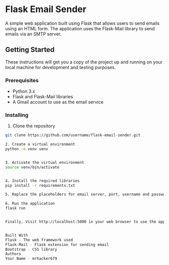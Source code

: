 # Flask Email Sender

A simple web application built using Flask that allows users to send emails using an HTML form. The application uses the Flask-Mail library to send emails via an SMTP server.

## Getting Started

These instructions will get you a copy of the project up and running on your local machine for development and testing purposes.

### Prerequisites

- Python 3.x
- Flask and Flask-Mail libraries
- A Gmail account to use as the email service

### Installing

1. Clone the repository
```bash
git clone https://github.com/username/flask-email-sender.git

2. Create a virtual environment
python -m venv venv


3. Activate the virtual environment
source venv/bin/activate


4. Install the required libraries
pip install -r requirements.txt

5. Replace the placeholders for email server, port, username and password with the actual values for your email provider.

6. Run the application
flask run


Finally, Visit http://localhost:5000 in your web browser to use the application.


Built With
Flask - The web framework used
Flask-Mail - Flask extension for sending email
Bootstrap - CSS library
Authors
Your Name - mrhacker679
